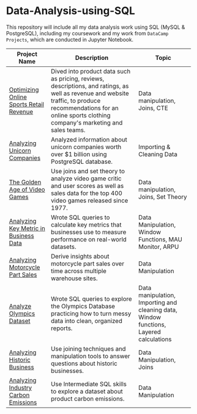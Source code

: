 # Data-Analysis-using-SQL

This repository will include all my data analysis work using SQL (MySQL & PostgreSQL), including my coursework and my work from <code>DataCamp Projects</code>, which are conducted in Jupyter Notebook.

Project Name    | Description   |  Topic
-------------   | ------------- | ------------------
[Optimizing Online Sports Retail Revenue](https://github.com/roxanaishere/Data-Analysis-using-SQL/tree/main/Optimizing%20Online%20Sports%20Retail%20Revenue) | Dived into product data such as pricing, reviews, descriptions, and ratings, as well as revenue and website traffic, to produce recommendations for an online sports clothing company's marketing and sales teams. | Data manipulation, Joins, CTE
[Analyzing Unicorn Companies](https://github.com/roxanaishere/Data-Analysis-using-SQL/blob/main/Analyzing%20Unicorn%20Companies/notebook.ipynb)   | Analyzed information about unicorn companies worth over $1 billion using PostgreSQL database. | Importing & Cleaning Data
[The Golden Age of Video Games](https://github.com/roxanaishere/Data-Analysis-using-SQL/blob/main/When%20Was%20the%20Golden%20Age%20of%20Video%20Games%3F/notebook.ipynb) | Use joins and set theory to analyze video game critic and user scores as well as sales data for the top 400 video games released since 1977. | Data manipulation, Joins, Set Theory
[Analyzing Key Metric in Business Data](https://github.com/roxanaishere/Data-Analysis-using-SQL/blob/main/Analyzing%20Key%20Metric%20in%20Business%20Data.sql) | Wrote SQL queries to calculate key metrics that businesses use to measure performance on real-world datasets. | Data Manipulation, Window Functions, MAU Monitor, ARPU
[Analyzing Motorcycle Part Sales](https://github.com/roxanaishere/Data-Analysis-using-SQL/blob/main/Analyzing%20Motorcycle%20Part%20Sales.ipynb) | Derive insights about motorcycle part sales over time across multiple warehouse sites. | Data Manipulation
[Analyze Olympics Dataset](https://github.com/roxanaishere/Data-Analysis-using-SQL/tree/main/Olympics%20Data%20Analysis)  | Wrote SQL queries to explore the Olympics Database practicing how to turn messy data into clean, organized reports. | Data manipulation, Importing and cleaning data, Window functions, Layered calculations
[Analyzing Historic Business](https://github.com/roxanaishere/Data-Analysis-using-SQL/blob/main/What%20and%20Where%20are%20the%20World's%20Oldest%20Businesses/notebook.ipynb) | Use joining techniques and manipulation tools to answer questions about historic businesses. | Data Manipulation, Joins
[Analyzing Industry Carbon Emissions](https://github.com/roxanaishere/Data-Analysis-using-SQL/blob/main/Analyzing%20Industry%20Carbon%20Emissions.ipynb) | Use Intermediate SQL skills to explore a dataset about product carbon emissions. | Data Manipulation
